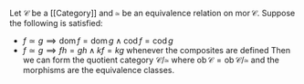 Let $\mathcal{C}$ be a [[Category]] and $\simeq$ be an equivalence relation on $\operatorname{mor}\mathcal{C}$.
Suppose the following is satisfied:
- $f\simeq g\implies \operatorname{dom}f=\operatorname{dom}g\land \operatorname{cod}f=\operatorname{cod}g$ 
- $f\simeq g\implies fh=gh\land kf=kg$ whenever the composites are defined 
Then we can form the quotient category $\mathcal{C} / \simeq$ 
where $\operatorname{ob}\mathcal{C}=\operatorname{ob}\mathcal{C} /\simeq$ and the morphisms are the equivalence classes.